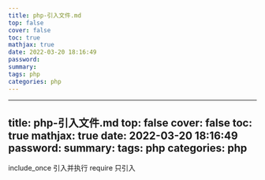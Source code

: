 ```yaml
---
title: php-引入文件.md
top: false
cover: false
toc: true
mathjax: true
date: 2022-03-20 18:16:49
password:
summary:
tags: php
categories: php
---
```

---
title: php-引入文件.md
top: false
cover: false
toc: true
mathjax: true
date: 2022-03-20 18:16:49
password:
summary:
tags: php
categories: php
---
include_once  引入并执行
require  只引入
